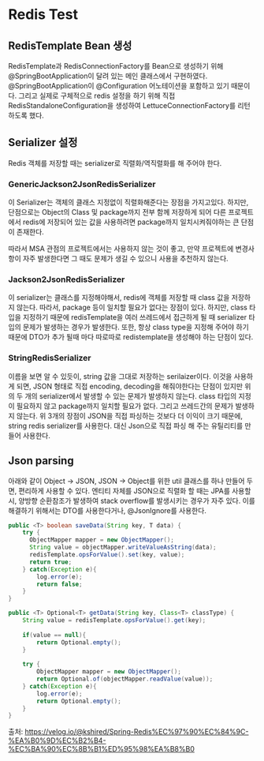 # Redis Test
## RedisTemplate Bean 생성
RedisTemplate과 RedisConnectionFactory를 Bean으로 생성하기 위해 @SpringBootApplication이 달려 있는 메인 클래스에서 구현하였다.
@SpringBootApplication이 @Configuration 어노테이션을 포함하고 있기 때문이다. 그리고 실제로 구체적으로 redis 설정을 하기 위해 직접
RedisStandaloneConfiguration을 생성하여 LettuceConnectionFactory를 리턴하도록 했다.

## Serializer 설정
Redis 객체를 저장할 때는 serializer로 직렬화/역직렬화를 해 주어야 한다.

### GenericJackson2JsonRedisSerializer
이 Serializer는 객체의 클래스 지정없이 직렬화해준다는 장점을 가지고있다. 하지만, 단점으로는 Object의 Class 및 package까지 전부 함께 
저장하게 되어 다른 프로젝트에서 redis에 저장되어 있는 값을 사용하려면 package까지 일치시켜줘야하는 큰 단점이 존재한다.

따라서 MSA 관점의 프로젝트에서는 사용하지 않는 것이 좋고, 만약 프로젝트에 변경사항이 자주 발생한다면 그 때도 문제가 생길 수 있으니 사용을
추천하지 않는다.

### Jackson2JsonRedisSerializer
이 serializer는 클래스를 지정해야해서, redis에 객체를 저장할 때 class 값을 저장하지 않는다. 따라서, package 등이 일치할 필요가 없다는 
장점이 있다. 하지만, class 타입을 지정하기 때문에 redisTemplate을 여러 쓰레드에서 접근하게 될 때 serializer 타입의 문제가 발생하는 경우가 
발생한다. 또한, 항상 class type을 지정해 주어야 하기 때문에 DTO가 추가 될때 마다 따로따로 redistemplate을 생성해야 하는 단점이 있다.

### StringRedisSerializer
이름을 보면 알 수 있듯이, string 값을 그대로 저장하는 serilaizer이다. 이것을 사용하게 되면, JSON 형태로 직접 encoding, decoding을 
해줘야한다는 단점이 있지만 위의 두 개의 serializer에서 발생할 수 있는 문제가 발생하지 않는다. class 타입의 지정이 필요하지 않고 package까지 
일치할 필요가 없다. 그리고 쓰레드간의 문제가 발생하지 않는다. 위 3개의 장점이 JSON을 직접 파싱하는 것보다 더 이익이 크기 때문에, 
string redis serializer를 사용한다. 대신 Json으로 직접 파싱 해 주는 유틸리티를 만들어 사용한다.

## Json parsing
아래와 같이 Object -> JSON, JSON -> Object를 위한 util 클래스를 하나 만들어 두면, 편리하게 사용할 수 있다. 엔티티 자체를 JSON으로 
직렬화 할 때는 JPA를 사용할 시, 양방향 순환참조가 발생하여 stack overflow를 발생시키는 경우가 자주 있다. 이를 해결하기 위해서는 DTO를 
사용한다거나, @JsonIgnore를 사용한다.

```java
public <T> boolean saveData(String key, T data) {
	try {
      ObjectMapper mapper = new ObjectMapper();
      String value = objectMapper.writeValueAsString(data);
      redisTemplate.opsForValue().set(key, value);
      return true;
    } catch(Exception e){
    	log.error(e);
      	return false;
    }
}

public <T> Optional<T> getData(String key, Class<T> classType) {
	String value = redisTemplate.opsForValue().get(key);
    
    if(value == null){
    	return Optional.empty();
    }
    
	try {
    	ObjectMapper mapper = new ObjectMapper();
     	return Optional.of(objectMapper.readValue(value));
    } catch(Exception e){
    	log.error(e);
      	return Optional.empty();
    }
}
```

출처: https://velog.io/@kshired/Spring-Redis%EC%97%90%EC%84%9C-%EA%B0%9D%EC%B2%B4-%EC%BA%90%EC%8B%B1%ED%95%98%EA%B8%B0